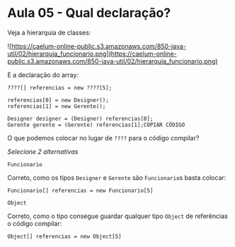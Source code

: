 # Aula 05 - Qual declaração?

Veja a hierarquia de classes:

![https://caelum-online-public.s3.amazonaws.com/850-java-util/02/hierarquia_funcionario.png](https://caelum-online-public.s3.amazonaws.com/850-java-util/02/hierarquia_funcionario.png)

E a declaração do array:

```
????[] referencias = new ????[5];

referencias[0] = new Designer();
referencias[1] = new Gerente();

Designer designer = (Designer) referencias[0];
Gerente gerente = (Gerente) referencias[1];COPIAR CÓDIGO
```

O que podemos colocar no lugar de `????` para o código compilar?

*Selecione 2 alternativas*

`Funcionario`

Correto, como os tipos `Designer` e `Gerente` são `Funcionario`s basta colocar:

```
Funcionario[] referencias = new Funcionario[5]
```

`Object`

Correto, como o tipo consegue guardar qualquer tipo `Object` de referências o código compilar:

```
Object[] referencias = new Object[5]
```